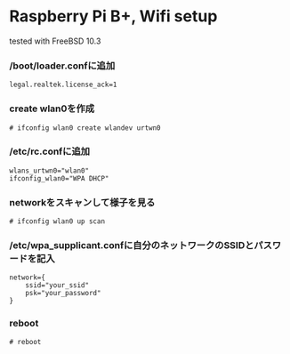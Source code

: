 # Raspberry Pi B+, Wifi setup

tested with FreeBSD 10.3

### /boot/loader.confに追加

```
legal.realtek.license_ack=1
```

### create wlan0を作成

```
# ifconfig wlan0 create wlandev urtwn0
```

### /etc/rc.confに追加

```
wlans_urtwn0="wlan0"
ifconfig_wlan0="WPA DHCP"
```

### networkをスキャンして様子を見る

```
# ifconfig wlan0 up scan
```

### /etc/wpa_supplicant.confに自分のネットワークのSSIDとパスワードを記入

```
network={
    ssid="your_ssid"
    psk="your_password"
}
```

### reboot

```
# reboot
```
